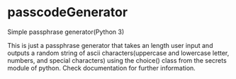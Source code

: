 # passcodeGenerator
Simple passphrase generator(Python 3)

This is just a passphrase generator that takes an length user input and outputs a random string of ascii characters(uppercase and lowercase letter, numbers, and special characters) using the choice() class from the secrets module of python. Check documentation for further information.
